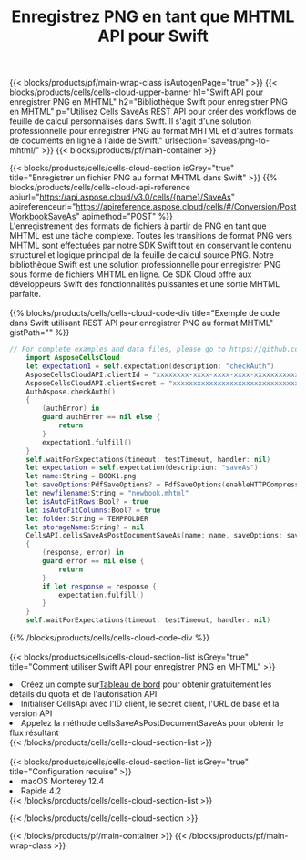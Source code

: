 ﻿---
title:  Enregistrez PNG en tant que MHTML API pour Swift
description:  Utilisation du SDK Cloud Aspose.Cells pour Swift pour enregistrer le fichier au format PNG en tant que fichier au format MHTML.
url: /fr/swift/saveas/png-to-mhtml/
---
{{< blocks/products/pf/main-wrap-class isAutogenPage="true" >}}
{{< blocks/products/cells/cells-cloud-upper-banner h1="Swift API pour enregistrer PNG en MHTML" h2="Bibliothèque Swift pour enregistrer PNG en MHTML" p="Utilisez Cells SaveAs REST API pour créer des workflows de feuille de calcul personnalisés dans Swift. Il s\'agit d\'une solution professionnelle pour enregistrer PNG au format MHTML et d\'autres formats de documents en ligne à l\'aide de Swift." urlsection="saveas/png-to-mhtml/" >}}
{{< blocks/products/pf/main-container >}}

{{< blocks/products/cells/cells-cloud-section isGrey="true" title="Enregistrer un fichier PNG au format MHTML dans Swift" >}}
{{% blocks/products/cells/cells-cloud-api-reference apiurl="https://api.aspose.cloud/v3.0/cells/{name}/SaveAs" apireferenceurl="https://apireference.aspose.cloud/cells/#/Conversion/PostWorkbookSaveAs" apimethod="POST" %}}
<br/>
L'enregistrement des formats de fichiers à partir de PNG en tant que MHTML est une tâche complexe. Toutes les transitions de format PNG vers MHTML sont effectuées par notre SDK Swift tout en conservant le contenu structurel et logique principal de la feuille de calcul source PNG. Notre bibliothèque Swift est une solution professionnelle pour enregistrer PNG sous forme de fichiers MHTML en ligne. Ce SDK Cloud offre aux développeurs Swift des fonctionnalités puissantes et une sortie MHTML parfaite.
<br/>
<br/>
{{% blocks/products/cells/cells-cloud-code-div title="Exemple de code dans Swift utilisant REST API pour enregistrer PNG au format MHTML" gistPath="" %}}
  
```swift
// For complete examples and data files, please go to https://github.com/aspose-cells-cloud/aspose-cells-cloud-swift/
    import AsposeCellsCloud
    let expectation1 = self.expectation(description: "checkAuth")
    AsposeCellsCloudAPI.clientId = "xxxxxxxx-xxxx-xxxx-xxxx-xxxxxxxxxxxx"
    AsposeCellsCloudAPI.clientSecret = "xxxxxxxxxxxxxxxxxxxxxxxxxxxxxxxx"
    AuthAspose.checkAuth()
    {
        (authError) in
        guard authError == nil else {
            return
        }
        expectation1.fulfill()
    }
    self.waitForExpectations(timeout: testTimeout, handler: nil)     
    let expectation = self.expectation(description: "saveAs")
    let name:String = BOOK1.png
    let saveOptions:PdfSaveOptions? = PdfSaveOptions(enableHTTPCompression: nil, saveFormat: "pdf", clearData: nil, cachedFileFolder: nil, validateMergedAreas: nil, refreshChartCache: nil, createDirectory: nil, sortNames: nil, calculateFormula: nil, checkFontCompatibility: nil, onePagePerSheet: true, compliance: nil, defaultFont: nil, printingPageType: nil, imageType: nil, desiredPPI: nil, jpegQuality: nil, securityOptions: nil)
    let newfilename:String = "newbook.mhtml"
    let isAutoFitRows:Bool? = true
    let isAutoFitColumns:Bool? = true
    let folder:String = TEMPFOLDER
    let storageName:String? = nil        
    CellsAPI.cellsSaveAsPostDocumentSaveAs(name: name, saveOptions: saveOptions, newfilename: newfilename, isAutoFitRows: isAutoFitRows, isAutoFitColumns: isAutoFitColumns, folder: folder, storageName: storageName)
    {
        (response, error) in
        guard error == nil else {
            return
        }            
        if let response = response {
            expectation.fulfill()
        }
    }
    self.waitForExpectations(timeout: testTimeout, handler: nil)
```
  
{{% /blocks/products/cells/cells-cloud-code-div %}}
<br/>
<br/>
{{< blocks/products/cells/cells-cloud-section-list isGrey="true" title="Comment utiliser Swift API pour enregistrer PNG en MHTML" >}}
<li> Créez un compte sur<a href="https://dashboard.aspose.cloud/">Tableau de bord</a> pour obtenir gratuitement les détails du quota et de l'autorisation API</li>
<li>Initialiser CellsApi avec l'ID client, le secret client, l'URL de base et la version API</li>
<li>Appelez la méthode cellsSaveAsPostDocumentSaveAs pour obtenir le flux résultant</li>
{{< /blocks/products/cells/cells-cloud-section-list >}}
<br/>
<br/>
{{< blocks/products/cells/cells-cloud-section-list isGrey="true" title="Configuration requise" >}}
<li>macOS Monterey 12.4</li>
<li>Rapide 4.2</li>
{{< /blocks/products/cells/cells-cloud-section-list >}}

{{< /blocks/products/cells/cells-cloud-section >}}

{{< /blocks/products/pf/main-container >}}
{{< /blocks/products/pf/main-wrap-class >}}
